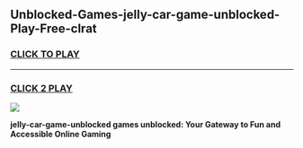 
## Unblocked-Games-jelly-car-game-unblocked-Play-Free-clrat
<h3>
<a href="https://premium76.site?title=jelly-car-game-unblocked&ref=19M">CLICK TO PLAY</a></h3>
<hr>

<h3>
<a href="https://premium76.site?title=jelly-car-game-unblocked&ref=19M">CLICK 2 PLAY</a>
  
</h3>

<a href="https://premium76.site?title=jelly-car-game-unblocked&ref=19M"><img src="https://clearcache.store/games.png"></a>


**jelly-car-game-unblocked games unblocked: Your Gateway to Fun and Accessible Online Gaming**

